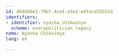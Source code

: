 ```yaml
---
id: dbddd8e1-79bf-4ce4-a3e2-e6face55b51d
identifiers:
- identifier: nyasha_chikwinya
  scheme: everypolitician_legacy
name: Nyasha Chikwinya
lang: en

---
```


